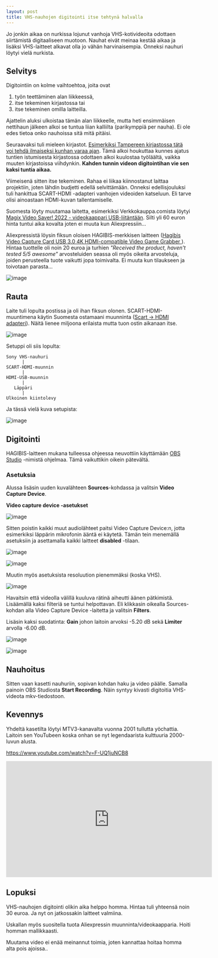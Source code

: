 ```yaml
---
layout: post
title: VHS-nauhojen digitointi itse tehtynä halvalla
---
```


Jo jonkin aikaa on nurkissa lojunut vanhoja VHS-kotivideoita odottaen siirtämistä digitaaliseen muotoon. Nauhat eivät meinaa kestää aikaa ja lisäksi VHS-laitteet alkavat olla jo vähän harvinaisempia. Onneksi nauhuri löytyi vielä nurkista.

## Selvitys

Digitointiin on kolme vaihtoehtoa, joita ovat
1) työn teettäminen alan liikkeessä,
2) itse tekeminen kirjastossa tai
3) itse tekeminen omilla laitteilla.

Ajattelin aluksi ulkoistaa tämän alan liikkeelle, mutta heti ensimmäisen nettihaun jälkeen alkoi se tuntua liian kalliilta (parikymppiä per nauha). Ei ole edes tietoa onko nauhoissa sitä mitä pitäisi.

Seuraavaksi tuli mieleen kirjastot. [Esimerkiksi Tampereen kirjastossa tätä voi tehdä ilmaiseksi kunhan varaa ajan](https://www.tampere.fi/kirjastot/kirjastojen-tietokoneet-ja-laitteet/digitointi-ja-editointi-kirjastoissa). Tämä alkoi houkuttaa kunnes ajatus tuntien istumisesta kirjastossa odottaen alkoi kuulostaa työläältä, vaikka muuten kirjastoissa viihdynkin. **Kahden tunnin videon digitointihan vie sen kaksi tuntia aikaa.**

Viimeisenä sitten itse tekeminen. Rahaa ei liikaa kiinnostanut laittaa projektiin, joten lähdin budjetti edellä selvittämään. Onneksi edellisjouluksi tuli hankittua SCART-HDMI -adapteri vanhojen videoiden katseluun. Eli tarve olisi ainoastaan HDMI-kuvan tallentamiselle.

Suomesta löyty muutamaa laitetta, esimerkiksi Verkkokauppa.comista löytyi [Magix Video Saver! 2022 - videokaappari USB-liitäntään](https://www.verkkokauppa.com/fi/product/715712/Magix-Video-Saver-2022-videokaappari-USB-liitantaan). Silti yli 60 euron hinta tuntui aika kovalta joten ei muuta kun Aliexpressiin...

Aliexpressistä löysin fiksun oloisen HAGIBIS-merkkisen laitteen ([Hagibis Video Capture Card USB 3.0 4K HDMI-compatible Video Game Grabber ](https://www.aliexpress.com/item/1005001773724519.html)). Hintaa tuottelle oli noin 20 euroa ja turhien *"Received the product, haven't tested 5/5 awesome"* arvosteluiden seassa oli myös oikeita arvosteluja, joiden perusteella tuote vaikutti jopa toimivalta. Ei muuta kun tilaukseen ja toivotaan parasta... 

![image](https://user-images.githubusercontent.com/13457157/201733293-13fa9a4a-109f-4fd4-8735-6c13176c1986.png)

## Rauta

Laite tuli lopulta postissa ja oli ihan fiksun olonen. SCART-HDMI-muuntimena käytin Suomesta ostamaani muunninta ([Scart -> HDMI adapteri](https://holvi.com/shop/digiankka/product/039777a9792405e2bdc698a4860cd20e/)). Näitä lienee miljoona erilaista mutta tuon ostin aikanaan itse.

![image](https://user-images.githubusercontent.com/13457157/201735217-a93fdabc-52b2-464e-8850-fdb0d02255e3.png)

Setuppi oli siis lopulta:
```
Sony VHS-nauhuri
      |
SCART-HDMI-muunnin
      |
HDMI-USB-muunnin
      |
   Läppäri
      |
Ulkoinen kiintolevy
```

Ja tässä vielä kuva setupista:

![image](https://user-images.githubusercontent.com/13457157/201735556-4cf7c8eb-3924-40df-956c-e886d263d383.png)


## Digitointi

HAGIBIS-laitteen mukana tulleessa ohjeessa neuvottiin käyttämään [OBS Studio](https://obsproject.com/) -nimistä ohjelmaa. Tämä vaikuttikin oikein pätevältä.

### Asetuksia

Alussa lisäsin uuden kuvalähteen **Sources**-kohdassa ja valitsin **Video Capture Device**.

**Video capture device -asetukset**

![image](https://user-images.githubusercontent.com/13457157/201736933-f781aa1d-263f-452d-9c60-80cb6c243386.png)

Sitten poistin kaikki muut audiolähteet paitsi Video Capture Device:n, jotta esimerkiksi läppärin mikrofonin ääntä ei käytetä. Tämän tein menemällä asetuksiin ja asettamalla kaikki laitteet **disabled** -tilaan.


![image](https://user-images.githubusercontent.com/13457157/201738238-e488da78-e962-4444-bf0d-6defaf73e3b1.png)

![image](https://user-images.githubusercontent.com/13457157/201737981-f4850c54-e094-4b76-bec8-da3c520e79a4.png)


Muutin myös asetuksista resoluution pienemmäksi (koska VHS).

![image](https://user-images.githubusercontent.com/13457157/201738600-6543b5ab-f1d9-4a75-804e-1bfad7556a8d.png)

Havaitsin että videolla välillä kuuluva rätinä aiheutti äänen pätkimistä. Lisäämällä kaksi filteriä se tuntui helpottavan. Eli klikkasin oikealla Sources-kohdan alla Video Capture Device -laitetta ja valitsin **Filters**. 

Lisäsin kaksi suodatinta: **Gain** johon laitoin arvoksi -5.20 dB sekä **Limiter** arvolla -6.00 dB.

![image](https://user-images.githubusercontent.com/13457157/201737836-b99311b8-b367-421c-97fc-a2af79c29633.png)


![image](https://user-images.githubusercontent.com/13457157/201737890-9152ea85-e2f1-4be3-9dc6-9463ee13cd82.png)


## Nauhoitus

Sitten vaan kasetti nauhuriin, sopivan kohdan haku ja video päälle. Samalla painoin OBS Studiosta **Start Recording**. Näin syntyy kivasti digitoitia VHS-videota mkv-tiedostoon.

## Kevennys

Yhdeltä kasetilta löytyi MTV3-kanavalta vuonna 2001 tullutta yöchattia. Laitoin sen YouTubeen koska onhan se nyt legendaarista kulttuuria 2000-luvun alusta.

https://www.youtube.com/watch?v=F-UQ1juNCB8

<iframe width="560" height="315" src="https://www.youtube.com/embed/F-UQ1juNCB8" title="YouTube video player" frameborder="0" allow="accelerometer; autoplay; clipboard-write; encrypted-media; gyroscope; picture-in-picture" allowfullscreen></iframe>

## Lopuksi

VHS-nauhojen digitointi olikin aika helppo homma. Hintaa tuli yhteensä noin 30 euroa. Ja nyt on jatkossakin laitteet valmiina.

Uskallan myös suositella tuota Aliexpressin muunninta/videokaapparia. Hoiti homman mallikkaasti.

Muutama video ei enää meinannut toimia, joten kannattaa hoitaa homma alta pois ajoissa..
